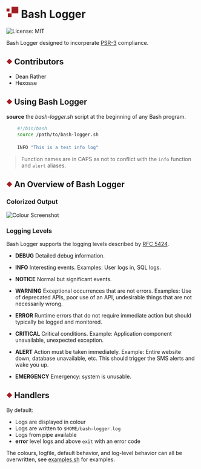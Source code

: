 # ![](https://github.com/docker-suite/artwork/raw/master/logo/png/logo_32.png) Bash Logger
![License: MIT](https://img.shields.io/github/license/docker-suite/goss.svg?color=green&style=flat-square)

Bash Logger designed to incorperate [PSR-3](http://www.php-fig.org/psr/psr-3/) compliance.

## ![](https://github.com/docker-suite/artwork/raw/master/various/pin/png/pin_16.png) Contributors

- Dean Rather
- Hexosse

## ![](https://github.com/docker-suite/artwork/raw/master/various/pin/png/pin_16.png) Using Bash Logger

**source** the *bash-logger.sh* script at the beginning of any Bash program.

``` bash
    #!/bin/bash
    source /path/to/bash-logger.sh

    INFO "This is a test info log"
```

> Function names are in CAPS as not to conflict with the `info` function and `alert` aliases.

## ![](https://github.com/docker-suite/artwork/raw/master/various/pin/png/pin_16.png) An Overview of Bash Logger

### Colorized Output

![Colour Screenshot](http://i.imgur.com/xnXp8VQ.png)

### Logging Levels

Bash Logger supports the logging levels described by [RFC 5424](http://tools.ietf.org/html/rfc5424).

- **DEBUG** Detailed debug information.

- **INFO** Interesting events. Examples: User logs in, SQL logs.

- **NOTICE** Normal but significant events.

- **WARNING** Exceptional occurrences that are not errors. Examples:
  Use of deprecated APIs, poor use of an API, undesirable things that are not
  necessarily wrong.

- **ERROR** Runtime errors that do not require immediate action but
  should typically be logged and monitored.

- **CRITICAL** Critical conditions. Example: Application component
  unavailable, unexpected exception.

- **ALERT** Action must be taken immediately. Example: Entire website
  down, database unavailable, etc. This should trigger the SMS alerts and wake
  you up.

- **EMERGENCY** Emergency: system is unusable.

## ![](https://github.com/docker-suite/artwork/raw/master/various/pin/png/pin_16.png) Handlers

By default:
- Logs are displayed in colour
- Logs are written to `$HOME/bash-logger.log`
- Logs from pipe available
- **error** level logs and above `exit` with an error code

The colours, logfile, default behavior, and log-level behavior can all be overwritten, see [examples.sh](examples.sh) for examples.
